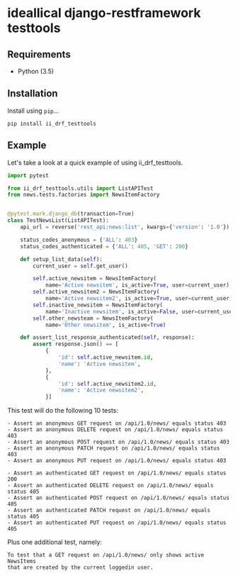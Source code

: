 # ideallical django-restframework testtools

## Requirements

* Python (3.5)

## Installation

Install using `pip`...

    pip install ii_drf_testtools

## Example

Let's take a look at a quick example of using ii_drf_testtools.

```python
import pytest

from ii_drf_testtools.utils import ListAPITest
from news.tests.factories import NewsItemFactory


@pytest.mark.django_db(transaction=True)
class TestNewsList(ListAPITest):
    api_url = reverse('rest_api:news:list', kwargs={'version': '1.0'})

    status_codes_anonymous = {'ALL': 403}
    status_codes_authenticated = {'ALL': 405, 'GET': 200}

    def setup_list_data(self):
        current_user = self.get_user()

        self.active_newsitem = NewsItemFactory(
            name='Active newsitem', is_active=True, user=current_user)
        self.active_newsitem2 = NewsItemFactory(
            name='Active newsitem2', is_active=True, user=current_user)
        self.inactive_newsitem = NewsItemFactory(
            name='Inactive newsitem', is_active=False, user=current_user)
        self.other_newsteam = NewsItemFactory(
            name='Other newsitem', is_active=True)

    def assert_list_response_authenticated(self, response):
        assert response.json() == [
            {
                'id': self.active_newsitem.id,
                'name': 'Active newsitem',
            },
            {
                'id': self.active_newsitem2.id,
                'name': 'Active newsitem2',
            }]
```

This test will do the following 10 tests:

    - Assert an anonymous GET request on /api/1.0/news/ equals status 403
    - Assert an anonymous DELETE request on /api/1.0/news/ equals status 403
    - Assert an anonymous POST request on /api/1.0/news/ equals status 403
    - Assert an anonymous PATCH request on /api/1.0/news/ equals status 403
    - Assert an anonymous PUT request on /api/1.0/news/ equals status 403

    - Assert an authenticated GET request on /api/1.0/news/ equals status 200
    - Assert an authenticated DELETE request on /api/1.0/news/ equals status 405
    - Assert an authenticated POST request on /api/1.0/news/ equals status 405
    - Assert an authenticated PATCH request on /api/1.0/news/ equals status 405
    - Assert an authenticated PUT request on /api/1.0/news/ equals status 405

Plus one additional test, namely:

    To test that a GET request on /api/1.0/news/ only shows active NewsItems
    that are created by the current loggedin user.
